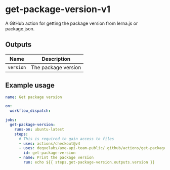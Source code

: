 # get-package-version-v1

A GitHub action for getting the package version from lerna.js or package.json.

## Outputs

| Name      | Description         |
| --------- | ------------------- |
| `version` | The package version |

## Example usage

```yaml
name: Get package version

on:
  workflow_dispatch:

jobs:
  get-package-version:
    runs-on: ubuntu-latest
    steps:
      # This is required to gain access to files
      - uses: actions/checkout@v4
      - uses: dequelabs/axe-api-team-public/.github/actions/get-package-version-v1@main
        id: get-package-version
      - name: Print the package version
        run: echo ${{ steps.get-package-version.outputs.version }}
```
